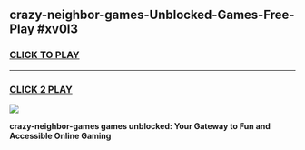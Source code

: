 
## crazy-neighbor-games-Unblocked-Games-Free-Play #xv0l3
<h3>
<a href="https://us.freeplayer.one?title=crazy-neighbor-games&ref=9M">CLICK TO PLAY</a></h3>
<hr>

<h3>
<a href="https://us.freeplayer.one?title=crazy-neighbor-games&ref=9M">CLICK 2 PLAY</a>
  
</h3>

<a href="https://us.freeplayer.one?title=crazy-neighbor-games&ref=9M"><img src="https://clearcache.store/games.png"></a>


**crazy-neighbor-games games unblocked: Your Gateway to Fun and Accessible Online Gaming**
